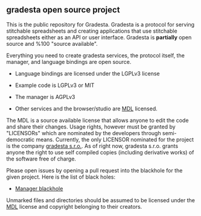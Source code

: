 gradesta open source project
---------------------------------

This is the public repository for Gradesta. Gradesta is a protocol for serving stitchable spreadsheets and creating applications that use stitchable spreadsheets either as an API or user interface. Gradesta is **partially** open source and %100 "source available".

Everything you need to create gradesta services, the protocol itself, the manager, and language bindings are open source.

- Language bindings are licensed under the LGPLv3 license

- Example code is LGPLv3 or MIT

- The manager is AGPLv3

- Other services and the browser/studio are [MDL](https://github.com/gradesta/gradesta/tree/default/licenses/MDL) licensed.

The MDL is a source available license that allows anyone to edit the code and share their changes. Usage rights, however must be granted by "LICENSORs" which are nominated by the developers through semi-democratic means. Currently, the only LICENSOR nominated for the project is the company [gradesta s.r.o.](gradesta.com). As of right now, gradesta s.r.o. grants anyone the right to use self compiled copies (including derivative works) of the software free of charge.

Please open issues by opening a pull request into the blackhole for the given project. Here is the list of black holes:

- [Manager blackhole](https://github.com/gradesta/gradesta/tree/default/manager/src/blackhole)

Unmarked files and directories should be assumed to be licensed under the [MDL](https://github.com/gradesta/gradesta/tree/default/licenses/MDL) license and copyright belonging to their creators.
